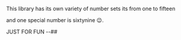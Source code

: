 This library has its own variety of number sets
its from one to fifteen

and one special number is sixtynine
😉.

JUST FOR FUN  --##
